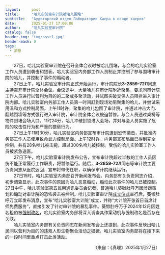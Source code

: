 ```yaml
---
layout:     post
title:      "哈儿实验室审计院被哈儿围堵"
subtitle:   "Аудиторский отдел Лаборатории Хаера в осаде хаеров"
date:       2025-01-27 17:00:00
author:     "哈儿实验室审计院"
catalog: false
header-img: "img/sssr1.jpg"
header-mask: 0
tags:
  - 消息
---
```


&emsp;&emsp;27日，哈儿实验室审计院在召开全体会议时被哈儿围堵，与会的哈儿实验室工作人员遭到袭击和猥亵。哈儿实验室内务部工作人员制止并控制了参与围堵审计院的哈儿，并控制了事件的煽动者。  
&emsp;&emsp;27日上午，哈儿实验室审计院正式开始运行，审计院院长**З-2859-72Л**同志主持召开审计院全体会议。会议途中，大量哈儿在审计院附近聚集，要求同审计院工作人员进行以营利为目的的二聚或多聚活动，并试图突破安保人员阻拦进入审计院内部。哈儿实验室内务部工作人员第一时间赶到现场劝阻聚集的哈儿，并尝试采用温和方式控制局面。上午11时许，聚集的哈儿包围了审计院，并通过冲击大门、翻越围墙等方式强行进入审计院，审计院全体会议被迫暂停，与会人员通过桌椅等物件封堵会场入口。11时24分，哈儿冲破封锁进入会场，并对与会人员实施了危险的攻击性行为和严重的猥亵行为。  
&emsp;&emsp;27日上午11时30分，哈儿实验室内务部宣布审计院遭到恐怖袭击，并批准内务部工作人员使用致命武力控制局面。上午12时许，内务部宣布局面已得到完全控制，共有28名哈儿被击毙，超过300名哈儿被控制。受伤的哈儿实验室工作人员被紧急送医。  
&emsp;&emsp;27日下午，哈儿实验室审计院发布公告，宣布审计院超过半数的工作人员因伤不能正常履行工作职责，将暂停运行。随后，**З-2859-72Л**同志等审计院主要负责同志从医院返回，宣布将带伤任职，以确保审计院继续运行。  
&emsp;&emsp;27日15时，哈儿实验室内务部召开新闻发布会。内务部有关负责同志介绍，初步调查显示，此次事件的原因为哈儿恶意煽动，煽动此次事件的哈儿已被控制。27日中午，哈儿实验室第五民用通讯委员会记者、普通哈儿葵锨肚呼万因涉嫌策划和煽动对审计院的恐怖袭击被控制。哈儿实验室审计院[成立仪式](../../../../2025/01/26/%E5%93%88%E5%84%BF%E5%AE%9E%E9%AA%8C%E5%AE%A4%E6%9C%80%E9%AB%98%E8%8B%8F%E7%BB%B4%E5%9F%83%E5%8F%AC%E5%BC%80%E5%85%A8%E4%BD%93%E4%BC%9A%E8%AE%AE/)举行后，葵锨肚呼万立即发布消息，宣布“哈儿实验室大计院”成立，并称“大计院开张首日首席计师免费服务”，直接引发了针对审计院的暴乱事件。葵锨肚呼万于2024年12月因姓名粗俗被[强制改名](../../../../2024/12/28/%E5%93%88%E5%84%BF%E5%AE%9E%E9%AA%8C%E5%AE%A4%E5%91%BD%E4%BB%A4%E5%93%88%E5%84%BF%E6%94%B9%E5%90%8D/)，哈儿实验室内务部将深入调查其作案动机与强制改名是否存在关联。  
&emsp;&emsp;哈儿实验室内务部有关负责同志在新闻发布会上还提到，此次事件反映出哈儿民间以营利为目的的违规人形生物聚合活动之猖獗，哈儿实验室内务部将在接下来的一段时间里重点打击此类活动。
<div style="text-align: right">（来自：《真理》2025年1月27日）</div>